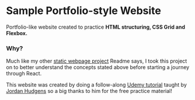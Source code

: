 # Sample Portfolio-style Website

Portfolio-like website created to practice **HTML structuring, CSS Grid and Flexbox.**

### Why?

Much like my other [static webpage project](https://github.com/ShowMeTheGita/codfish-paradise-inc) Readme says, I took this project on to better understand the concepts stated above before starting a journey through React.

This website was created by doing a follow-along [Udemy tutorial](https://youtu.be/5bMdjkfvONE?list=PLHxXwbOHJMWnBucDyRqvlYYUSgFt4EKMI) taught by [Jordan Hudgens](https://github.com/jordanhudgens) so a big thanks to him for the free practice material!
